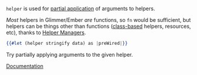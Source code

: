 `helper` is used for [partial application][wiki] of arguments to helpers.

_Most_ helpers in Glimmer/Ember _are_ functions, so `fn` would be sufficient,
but helpers can be things other than functions ([class-based][docs-class-helper] helpers, resources, etc), thanks to [Helper Managers][rfc-625].

```hbs
{{#let (helper stringify data) as |preWired|}}
```

Try partially applying arguments to the given helper.

[Documentation][docs]

[docs]: https://api.emberjs.com/ember/release/classes/Ember.Templates.helpers/methods/helper?anchor=helper
[wiki]: https://en.wikipedia.org/wiki/Partial_application
[rfc-625]: https://rfcs.emberjs.com/id/0625-helper-managers/
[docs-class-helper]: https://api.emberjs.com/ember/release/classes/Helper
